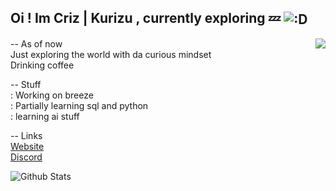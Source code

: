 Oi ! Im Criz | Kurizu , currently exploring 💤
<img align="center" src="https://media.discordapp.net/attachments/663186474933420042/917625272147275826/dance.gif" alt=":D" />
---

<a href="https://api-breeze.herokuapp.com/api/card/784141856426033233">
  <img src="https://api-breeze.herokuapp.com/api/card/784141856426033233" align="right" />
</a>

-- As of now <br>
Just exploring the world with da curious mindset <br>
Drinking coffee <br>

-- Stuff <br>
: Working on breeze <br>
: Partially learning sql and python <br>
: learning ai stuff

-- Links <br>
[Website](https://kurizu.vercel.app/) <br>
[Discord](https://discord.gg/VcMPV8vc2x)

![Github Stats](https://github-readme-stats.vercel.app/api?username=crizmo&show_icons=true&theme=tokyonight)
